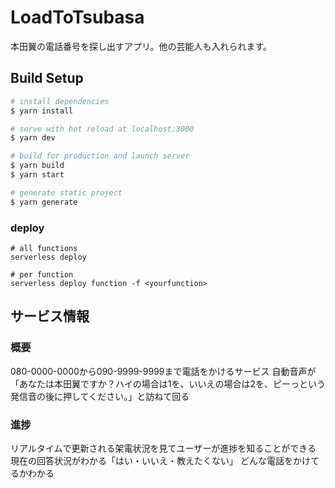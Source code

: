 # LoadToTsubasa
本田翼の電話番号を探し出すアプリ。他の芸能人も入れられます。

## Build Setup

```bash
# install dependencies
$ yarn install

# serve with hot reload at localhost:3000
$ yarn dev

# build for production and launch server
$ yarn build
$ yarn start

# generate static project
$ yarn generate
```

### deploy
```
# all functions
serverless deploy

# per function
serverless deploy function -f <yourfunction>
```

## サービス情報

### 概要
080-0000-0000から090-9999-9999まで電話をかけるサービス
自動音声が「あなたは本田翼ですか？ハイの場合は1を、いいえの場合は2を、ピーっという発信音の後に押してください。」と訪ねて回る

### 進捗
リアルタイムで更新される架電状況を見てユーザーが進捗を知ることができる
現在の回答状況がわかる「はい・いいえ・教えたくない」
どんな電話をかけてるかわかる
